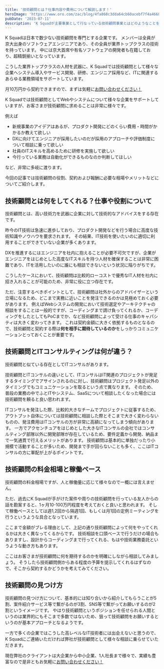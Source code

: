 ```yaml
---
title: '技術顧問とは？仕事内容や費用について解説します！'
heroImage: 'https://www.oro.com/zac/blog/4fa868c3dda64cb60acebf7f4a4668165de6acf1.jpeg'
pubDate: '2023-07-11'
description: 'K Squadが主要事業として行なっている技術顧問事業とはどのようなことを行なっているのかについて説明します。'
---
```


K Squadは日本で数少ない技術顧問を専門とする企業です。
メンバーは全員が京大出身のソフトウェアエンジニアであり、その全員が業界トップクラスの技術を持っています。
中には京大首席や有名ソフトウェアの開発者も在籍しており、超精鋭揃いとなっています。

こうした業界トップクラスの人材を武器に、K Squadでは技術顧問として様々な企業へシステム導入やサービス開発、研修、エンジニア採用など、ITに関連するあらゆる業務領域をサポートしています。

月10万円から契約できますので、まずは気軽に[お問い合わせください！](/contact)

K Squadでは技術顧問としてWebやシステムについて様々な企業をサポートしていますが、お客さまが技術顧問に求めることは非常に様々です。

例えば

- 新規事業のアイデアはあるが、プロダクト開発にどのくらい費用・時間がかかるか教えて欲しい
- DXに向けてエンジニアが採用したいのだが採用のアプローチや評価制度について相談に乗って欲しい
- 社員のITスキルを高めるために研修を実施して欲しい
- 今行っている業務は自動化ができるものなのか判断してほしい

など、非常に多岐に渡ります。

今回の記事では技術顧問の役割、契約および報酬に必要な相場やメリットなどについてご紹介します。

## 技術顧問とは何をしてくれる？仕事や役割について

技術顧問とは、高い技術力を武器に企業に対して技術的なアドバイスをする存在です。

昨今のIT技術は急速に進歩しており、プロダクト開発などを行う場合に高度な技術知識やノウハウを要求されます。
その結果、IT技術を使いたいのに適切に利用することができていない企業が多くあります。

DXを推進するにはエンジニアを社内に抱えることが必要不可欠ですが、企業がエンジニアをはじめとした高度なITスキルを持つ人材を確保することは非常に困難であり、ITを活用したいのに誰にも相談できないという状況に陥りがちです。

こうしたケースにおいて、技術顧問は比較的ローコストで優秀なIT人材を社内に招き入れることが可能のため、非常に役に立つ存在です。

ただ、注意するべきポイントとして、技術顧問は社外からのアドバイザーという立場になるため、どこまで実務に近いことを発注できるのかは見極めておく必要があります。
例えばWebシステムの開発において技術選定やアーキテクチャの相談をすることは一般的ですが、コーディングまで請け負ってくれるか、コーディングをしたとしてもPoCまでか、など技術顧問によって受ける仕事のキャパシティは大きく変わってきます。
これは契約金額に大きく依拠するものとなるので、技術顧問と契約する際は**何を相手に期待しているのか**をしっかりコミュニケーションとっておくことが重要です。

## 技術顧問とITコンサルティングは何が違う？

技術顧問と似ている存在としてITコンサルがあります。

技術顧問とITコンサルの違いとして、ITコンサルはIT関連のプロジェクトが発足するタイミングでアサインされるのに対し、技術顧問はプロジェクト発足以外のタイミングでもコミュニケーションを取るという点で異なります。
そのため、普段の業務の中でふとITやシステム、SaaSについて相談したくなった場合には技術顧問を頼ると良い思われます。

ITコンサルを発注した際、比較的大きなチームでプロジェクトに従事するため、アウトプット自体については技術顧問に相談した際とそこまで大きく変わらないものの、発注費用はITコンサルの方が非常に高額になってしまう傾向があります。
一方でアクセンチュアをはじめとした大きなITコンサルの会社ではコンサルティング部隊以外に開発部隊が存在しているため、要件定義から開発、納品まで一気通貫で行えるメリットがあります。
技術顧問は基本的に単独だったり小規模で活動することが多いため、開発まで手が回らないことも多く、ここはITコンサルの方に軍配が上がるポイントです。

## 技術顧問の料金相場と稼働ペース

技術顧問の料金相場ですが、人と稼働量に応じて様々なので一概には言えません。

ただ、過去にK Squadが手がけた案件や周りの技術顧問を行っている友人からの話を勘案すると、1ヶ月10-100万円程度を考えておくと良いと思われます。
そして稼働ペースとしては週1,2回から隔週1回、もしくは月1回の定例ミーティングを行うというような具合となっています。

ここまで金額がブレる理由として、上記の通り技術顧問によって何をやってくれるかは大きく異なってくるからです。
技術相談を口頭ベースで行うだけの場合もありますし、設計からコーディングまで行ってくれる、もはや技術業務委託というような動き方もあります。

ここはお客さまが技術顧問に何を期待するのかを明確にしながら相談してみましょう。
そうしたら技術顧問側からある程度の予算を提示してくれるはずなので、そこから契約するかどうかを考えてみてください。

## 技術顧問の見つけ方

技術顧問の見つけ方について、基本的には知り合いから紹介してもらうことが5割、案件紹介サービス等で繋がるのが3割、SNS等で繋がってお願いするのが2割というイメージです。
やはり技術顧問というポジションを任せられる人間というのは業界的にもそこまで多数ではないため、狙って技術顧問をお願いするというのが基本アプローチとなるようです。

一方で多くの企業ではこうした高レベルなIT技術者には出会えないと思うので、K Squadにご連絡いただければ弊社が技術顧問として様々な相談に乗らせていただきます。

現在弊社のクライアントは大企業から中小企業、1人社長まで様々で、実績も豊富なので是非ともお気軽に[お問い合わせください！](/contact)
